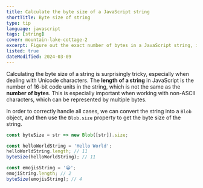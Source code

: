 ```yaml
---
title: Calculate the byte size of a JavaScript string
shortTitle: Byte size of string
type: tip
language: javascript
tags: [string]
cover: mountain-lake-cottage-2
excerpt: Figure out the exact number of bytes in a JavaScript string, including Unicode characters.
listed: true
dateModified: 2024-03-09
---
```


Calculating the byte size of a string is surprisingly tricky, especially when dealing with Unicode characters. The **length of a string** in JavaScript is the number of 16-bit code units in the string, which is not the same as the **number of bytes**. This is especially important when working with non-ASCII characters, which can be represented by multiple bytes.

In order to correctly handle all cases, we can convert the string into a `Blob` object, and then use the `Blob.size` property to get the byte size of the string.

```js
const byteSize = str => new Blob([str]).size;

const helloWorldString = 'Hello World';
helloWorldString.length; // 11
byteSize(helloWorldString); // 11

const emojisString = '😀';
emojiString.length; // 2
byteSize(emojisString); // 4
```
